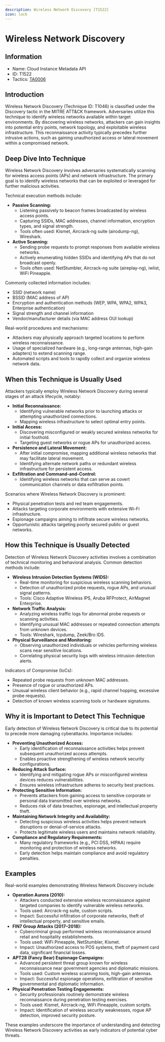 ```yaml
---
description: Wireless Network Discovery [T1522]
icon: lock
---
```


# Wireless Network Discovery

## Information

- Name: Cloud Instance Metadata API
- ID: T1522
- Tactics: [TA0006](../TA0006/TA0006.md)

## Introduction

Wireless Network Discovery (Technique ID: T1046) is classified under the Discovery tactic in the MITRE ATT\&CK framework. Adversaries utilize this technique to identify wireless networks available within target environments. By discovering wireless networks, attackers can gain insights into potential entry points, network topology, and exploitable wireless infrastructure. This reconnaissance activity typically precedes further intrusive actions, such as gaining unauthorized access or lateral movement within a compromised network.

## Deep Dive Into Technique

Wireless Network Discovery involves adversaries systematically scanning for wireless access points (APs) and network infrastructure. The primary goal is to identify wireless networks that can be exploited or leveraged for further malicious activities.

Technical execution methods include:

- **Passive Scanning:**
  - Listening passively to beacon frames broadcasted by wireless access points.
  - Capturing SSIDs, MAC addresses, channel information, encryption types, and signal strength.
  - Tools often used: Kismet, Aircrack-ng suite (airodump-ng), Wireshark.
- **Active Scanning:**
  - Sending probe requests to prompt responses from available wireless networks.
  - Actively enumerating hidden SSIDs and identifying APs that do not broadcast openly.
  - Tools often used: NetStumbler, Aircrack-ng suite (aireplay-ng), iwlist, WiFi Pineapple.

Commonly collected information includes:

- SSID (network name)
- BSSID (MAC address of AP)
- Encryption and authentication methods (WEP, WPA, WPA2, WPA3, Enterprise authentication)
- Signal strength and channel information
- Vendor/manufacturer details (via MAC address OUI lookup)

Real-world procedures and mechanisms:

- Attackers may physically approach targeted locations to perform wireless reconnaissance.
- Usage of specialized hardware (e.g., long-range antennas, high-gain adapters) to extend scanning range.
- Automated scripts and tools to rapidly collect and organize wireless network data.

## When this Technique is Usually Used

Attackers typically employ Wireless Network Discovery during several stages of an attack lifecycle, notably:

- **Initial Reconnaissance:**
  - Identifying vulnerable networks prior to launching attacks or attempting unauthorized connections.
  - Mapping wireless infrastructure to select optimal entry points.
- **Initial Access:**
  - Discovering misconfigured or weakly secured wireless networks for initial foothold.
  - Targeting guest networks or rogue APs for unauthorized access.
- **Persistence and Lateral Movement:**
  - After initial compromise, mapping additional wireless networks that may facilitate lateral movement.
  - Identifying alternate network paths or redundant wireless infrastructure for persistent access.
- **Exfiltration and Command-and-Control:**
  - Identifying wireless networks that can serve as covert communication channels or data exfiltration points.

Scenarios where Wireless Network Discovery is prominent:

- Physical penetration tests and red team engagements.
- Attacks targeting corporate environments with extensive Wi-Fi infrastructure.
- Espionage campaigns aiming to infiltrate secure wireless networks.
- Opportunistic attacks targeting poorly secured public or guest networks.

## How this Technique is Usually Detected

Detection of Wireless Network Discovery activities involves a combination of technical monitoring and behavioral analysis. Common detection methods include:

- **Wireless Intrusion Detection Systems (WIDS):**
  - Real-time monitoring for suspicious wireless scanning behaviors.
  - Detection of unauthorized probe requests, rogue APs, and unusual signal patterns.
  - Tools: Cisco Adaptive Wireless IPS, Aruba RFProtect, AirMagnet Enterprise.
- **Network Traffic Analysis:**
  - Analyzing wireless traffic logs for abnormal probe requests or scanning activities.
  - Identifying unusual MAC addresses or repeated connection attempts from unknown devices.
  - Tools: Wireshark, tcpdump, Zeek/Bro IDS.
- **Physical Surveillance and Monitoring:**
  - Observing unauthorized individuals or vehicles performing wireless scans near sensitive locations.
  - Correlating physical security logs with wireless intrusion detection alerts.

Indicators of Compromise (IoCs):

- Repeated probe requests from unknown MAC addresses.
- Presence of rogue or unauthorized APs.
- Unusual wireless client behavior (e.g., rapid channel hopping, excessive probe requests).
- Detection of known wireless scanning tools or hardware signatures.

## Why it is Important to Detect This Technique

Early detection of Wireless Network Discovery is critical due to its potential to precede more damaging cyberattacks. Importance includes:

- **Preventing Unauthorized Access:**
  - Early identification of reconnaissance activities helps prevent subsequent unauthorized access attempts.
  - Enables proactive strengthening of wireless network security configurations.
- **Reducing Attack Surface:**
  - Identifying and mitigating rogue APs or misconfigured wireless devices reduces vulnerabilities.
  - Ensures wireless infrastructure adheres to security best practices.
- **Protecting Sensitive Information:**
  - Prevents attackers from gaining access to sensitive corporate or personal data transmitted over wireless networks.
  - Reduces risk of data breaches, espionage, and intellectual property theft.
- **Maintaining Network Integrity and Availability:**
  - Detecting suspicious wireless activities helps prevent network disruptions or denial-of-service attacks.
  - Protects legitimate wireless users and maintains network reliability.
- **Compliance and Regulatory Requirements:**
  - Many regulatory frameworks (e.g., PCI DSS, HIPAA) require monitoring and protection of wireless networks.
  - Early detection helps maintain compliance and avoid regulatory penalties.

## Examples

Real-world examples demonstrating Wireless Network Discovery include:

- **Operation Aurora (2010):**
  - Attackers conducted extensive wireless reconnaissance against targeted companies to identify vulnerable wireless networks.
  - Tools used: Aircrack-ng suite, custom scripts.
  - Impact: Successful infiltration of corporate networks, theft of intellectual property, and sensitive emails.
- **FIN7 Group Attacks (2017–2018):**
  - Cybercriminal group performed wireless reconnaissance around retail and hospitality establishments.
  - Tools used: WiFi Pineapple, NetStumbler, Kismet.
  - Impact: Unauthorized access to POS systems, theft of payment card data, significant financial losses.
- **APT28 (Fancy Bear) Espionage Campaigns:**
  - Advanced persistent threat group known for wireless reconnaissance near government agencies and diplomatic missions.
  - Tools used: Custom wireless scanning tools, high-gain antennas.
  - Impact: Successful espionage operations, exfiltration of sensitive governmental and diplomatic information.
- **Physical Penetration Testing Engagements:**
  - Security professionals routinely demonstrate wireless reconnaissance during penetration testing exercises.
  - Tools used: Kismet, Aircrack-ng, WiFi Pineapple, custom scripts.
  - Impact: Identification of wireless security weaknesses, rogue AP detection, improved security posture.

These examples underscore the importance of understanding and detecting Wireless Network Discovery activities as early indicators of potential cyber threats.
